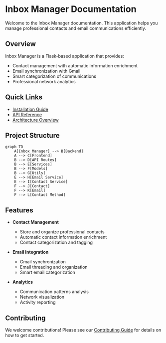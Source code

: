 # Inbox Manager Documentation

Welcome to the Inbox Manager documentation. This application helps you manage professional contacts and email communications efficiently.

## Overview

Inbox Manager is a Flask-based application that provides:

- Contact management with automatic information enrichment
- Email synchronization with Gmail
- Smart categorization of communications
- Professional network analytics

## Quick Links

- [Installation Guide](getting-started/installation.md)
- [API Reference](api/routes.md)
- [Architecture Overview](development/architecture.md)

## Project Structure

```mermaid
graph TD
    A[Inbox Manager] --> B[Backend]
    A --> C[Frontend]
    B --> D[API Routes]
    B --> E[Services]
    B --> F[Models]
    B --> G[Utils]
    E --> H[Email Service]
    E --> I[Contact Service]
    F --> J[Contact]
    F --> K[Email]
    F --> L[Contact Method]
```

## Features

- **Contact Management**
  - Store and organize professional contacts
  - Automatic contact information enrichment
  - Contact categorization and tagging

- **Email Integration**
  - Gmail synchronization
  - Email threading and organization
  - Smart email categorization

- **Analytics**
  - Communication patterns analysis
  - Network visualization
  - Activity reporting

## Contributing

We welcome contributions! Please see our [Contributing Guide](development/contributing.md) for details on how to get started. 